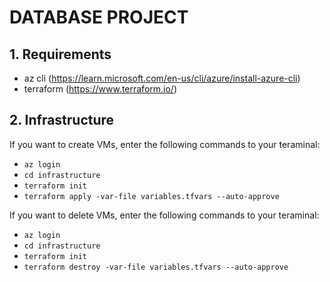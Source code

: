 # DATABASE PROJECT
## 1. Requirements
* az cli (https://learn.microsoft.com/en-us/cli/azure/install-azure-cli)
* terraform (https://www.terraform.io/)

## 2. Infrastructure
If you want to create VMs, enter the following commands to your teraminal:
* ```az login```
* ```cd infrastructure```
* ```terraform init```
* ```terraform apply -var-file variables.tfvars --auto-approve```

If you want to delete VMs, enter the following commands to your teraminal:
* ```az login```
* ```cd infrastructure```
* ```terraform init```
* ```terraform destroy -var-file variables.tfvars --auto-approve```
